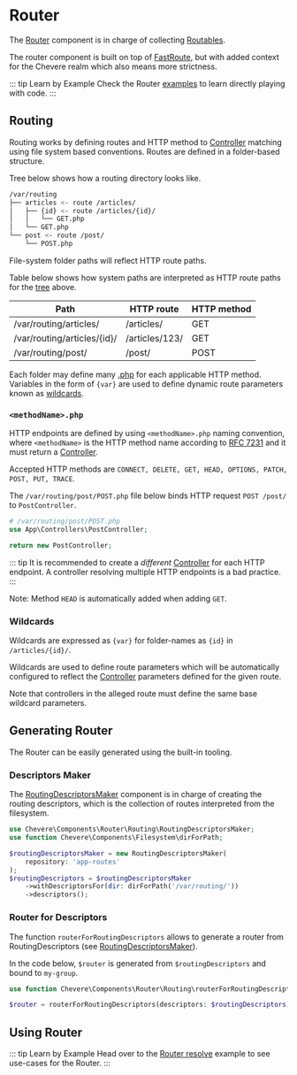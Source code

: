 # Router

The [Router](../reference/Chevere/Components/Router/Router.md) component is in charge of collecting [Routables](../reference/Chevere/Components/Router/Routables.md).

The router component is built on top of [FastRoute](https://github.com/nikic/FastRoute), but with added context for the Chevere realm which also means more strictness.

::: tip Learn by Example
Check the Router [examples](https://github.com/chevere/examples/tree/master/03.Http#00router-makephp) to learn directly playing with code.
:::

## Routing

Routing works by defining routes and HTTP method to [Controller](Action.md#controller) matching using file system based conventions. Routes are defined in a folder-based structure.

Tree below shows how a routing directory looks like.

```sh
/var/routing
├── articles <- route /articles/
│   ├── {id} <- route /articles/{id}/
│   │   └── GET.php
│   └── GET.php
└── post <- route /post/
    └── POST.php
```

File-system folder paths will reflect HTTP route paths.

Table below shows how system paths are interpreted as HTTP route paths for the [tree](#routing-filesystem-structure) above.

| Path                        | HTTP route     | HTTP method |
| --------------------------- | -------------- | ----------- |
| /var/routing/articles/      | /articles/     | GET         |
| /var/routing/articles/{id}/ | /articles/123/ | GET         |
| /var/routing/post/          | /post/         | POST        |

Each folder may define many [<methodName>.php](#methodnamephp) for each applicable HTTP method. Variables in the form of `{var}` are used to define dynamic route parameters known as [wildcards](#wildcards).

### `<methodName>.php`

HTTP endpoints are defined by using `<methodName>.php` naming convention, where `<methodName>` is the HTTP method name according to [RFC 7231](https://tools.ietf.org/html/rfc7231) and it must return a [Controller](Action.md#controller).

Accepted HTTP methods are `CONNECT, DELETE, GET, HEAD, OPTIONS, PATCH, POST, PUT, TRACE`.

The `/var/routing/post/POST.php` file below binds HTTP request `POST /post/` to `PostController`.

```php
# /var/routing/post/POST.php
use App\Controllers\PostController;

return new PostController;
```

::: tip
It is recommended to create a _different_ [Controller](Action.md#controller) for each HTTP endpoint. A controller resolving multiple HTTP endpoints is a bad practice.
:::

Note: Method `HEAD` is automatically added when adding `GET`.

### Wildcards

Wildcards are expressed as `{var}`  for folder-names as `{id}` in `/articles/{id}/`.

Wildcards are used to define route parameters which will be automatically configured to reflect the [Controller](Action.md#controller) parameters defined for the given route.

Note that controllers in the alleged route must define the same base wildcard parameters.

## Generating Router

The Router can be easily generated using the built-in tooling.

### Descriptors Maker

The [RoutingDescriptorsMaker](../reference/Chevere/Components/Router/Routing/RoutingDescriptorsMaker.md) component is in charge of creating the routing descriptors, which is the collection of routes interpreted from the filesystem.

```php
use Chevere\Components\Router\Routing\RoutingDescriptorsMaker;
use function Chevere\Components\Filesystem\dirForPath;

$routingDescriptorsMaker = new RoutingDescriptorsMaker(
    repository: 'app-routes'
);
$routingDescriptors = $routingDescriptorsMaker
    ->withDescriptorsFor(dir: dirForPath('/var/routing/'))
    ->descriptors();
```

### Router for Descriptors

The function `routerForRoutingDescriptors` allows to generate a router from RoutingDescriptors (see [RoutingDescriptorsMaker](#descriptors-maker)).

In the code below, `$router` is generated from `$routingDescriptors` and bound to `my-group`.

```php
use function Chevere\Components\Router\Routing\routerForRoutingDescriptors;

$router = routerForRoutingDescriptors(descriptors: $routingDescriptors);
```

## Using Router

::: tip Learn by Example
Head over to the [Router resolve](https://github.com/chevere/examples/tree/master/03.Http#01router-resolvephp) example to see use-cases for the Router.
:::
